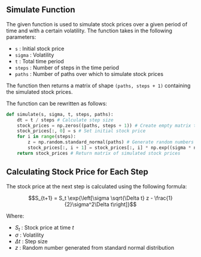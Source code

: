 

## Simulate Function

The given function is used to simulate stock prices over a given period of time and with a certain volatility. The function takes in the following parameters:

* `s` : Initial stock price
* `sigma` : Volatility
* `t` : Total time period
* `steps` : Number of steps in the time period
* `paths` : Number of paths over which to simulate stock prices

The function then returns a matrix of shape `(paths, steps + 1)` containing the simulated stock prices.

The function can be rewritten as follows:

```python
def simulate(s, sigma, t, steps, paths):
    dt = t / steps # Calculate step size
    stock_prices = np.zeros((paths, steps + 1)) # Create empty matrix to store stock prices
    stock_prices[:, 0] = s # Set initial stock price
    for i in range(steps):
        z = np.random.standard_normal(paths) # Generate random numbers
        stock_prices[:, i + 1] = stock_prices[:, i] * np.exp((sigma * np.sqrt(dt) * z) - (0.5 * sigma ** 2 * dt)) # Calculate stock prices for each step
    return stock_prices # Return matrix of simulated stock prices
```

## Calculating Stock Price for Each Step

The stock price at the next step is calculated using the following formula:

$$S_{t+1} = S_t \exp{\left[\sigma \sqrt{\Delta t} z - \frac{1}{2}\sigma^2\Delta t\right]}$$

Where:

* $S_t$ : Stock price at time $t$
* $\sigma$ : Volatility
* $\Delta t$ : Step size
* $z$ : Random number generated from standard normal distribution